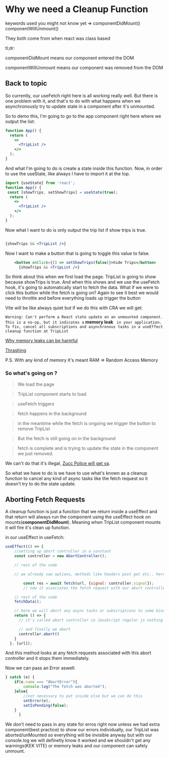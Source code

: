 # Why we need a Cleanup Function

keywords used you might not know yet => componentDidMount() componentWillUnmount()

They both come from when react was class based

tl;dr:

componentDidMount means our component entered the DOM

componentWillUnmount means our component was removed from the DOM

## Back to topic

So currently, our useFetch right here is all working really well. But there is one problem with it, and that's to do with what happens when we asynchronously try to update state in a component after it's unmounted.

So to demo this, I'm going to go to the app component right here where we output the list:
```jsx
function App() {
  return (
    <>
      <TripList />
    </>
  );
}
```
And what I'm going to do is create a state inside this function. Now, in order to use the useState, like always I have to import it at the top.

```jsx
import {useState} from 'react';
function App() {
 const [showTrips, setShowTrips] = useState(true);
  return (
    <>
      <TripList />
    </>
  );
}
```
Now what I want to do is only output the trip list if show trips is true.

```jsx

{showTrips && <TripList />}

```
Now I want to make a button that is going to toggle this value to false.

```jsx
    <button onClick={() => setShowTrips(false)}>hide Trips</button>
      {showTrips && <TripList />}
```

So think about this when we first load the page. TripList is going to show because showTrips is true. And when this shows and we use the useFetch hook, it's going to automatically start to fetch the data. What if we were to click this button while the fetch is going on?
Again to see it best we would need to throttle and before everything loads up trigger the button

Vite will be like always quiet but if we do this with CRA we will get:

```Warning: Can't perform a React state update on an unmounted component. This is a no-op, but it indicates a``` **memory leak** ``` in your application. To fix, cancel all subscriptions and asynchronous tasks in a useEffect cleanup function at TripList```

[Why memory leaks can be harmful](https://en.wikipedia.org/wiki/Memory_leak)

[Thrashing](https://en.wikipedia.org/wiki/Thrashing_(computer_science))

P.S. With any kind of memory it's meant RAM => Random Access Memory

### So what's going on ?

> We load the page 

> TripList component starts to load 

> useFetch triggers 

> fetch happens in the background 

> in the meantime while the fetch is ongoing we trigger the button to remove TripList 

> But the fetch is still going on in the background 

> fetch is complete and is trying to update the state in the component we just removed.

We can't do that it's illegal, [Zucc Police will get ya](https://youtu.be/9ZrAYxWPN6c).

So what we have to do is we have to use what's known as a cleanup function to cancel any kind of async tasks like the fetch request so it doesn't try to do the state update.

## Aborting Fetch Requests

A cleanup function is just a function that we return inside a useEffect and that return will always run the component using the useEffect hook on mounts(**componentDidMount**).
Meaning when TripList component mounts it will fire it's clean up function.

in our useEffect in useFetch:

```jsx
useEffect(() => {
    //setting up abort controller in a constant
    const controller = new AbortController();

    // rest of the code

    // we already saw options, methods like headers post get etc.. here we will set our controller aswell so it can signal an abort when needed

        const res = await fetch(url, {signal: controller.signal});
        // now it associates the fetch request with our abort controller

    // rest of the code
    fetchData();

    // here we will abort any async tasks or subscriptions to some kind of data stream
    return () => {
      // it's called abort controller in JavaScript regular js nothing to do with react

      // and finally we abort
      controller.abort()
    }
  }, [url]);
```
And this method looks at any fetch requests associated with this abort controller and it stops them immediately.

Now we can pass an Error aswell:
```jsx
} catch (e) {
    if(e.name === "AbortError"){
        console.log("The fetch was aborted");
    }else{
        //not necessary to put inside else but we can do this
        setError(e);
        setIsPending(false);
    }
      }
```

We don't need to pass in any state for erros right now unless we had extra component(best practice) to show our errors individually, our TripList was aborted/unMounted so everything will be invisible anyway but with our console.log we will definetly know it worked and we shouldn't get any warnings(KEK VITE) or memory leaks and our component can safely unmount.
